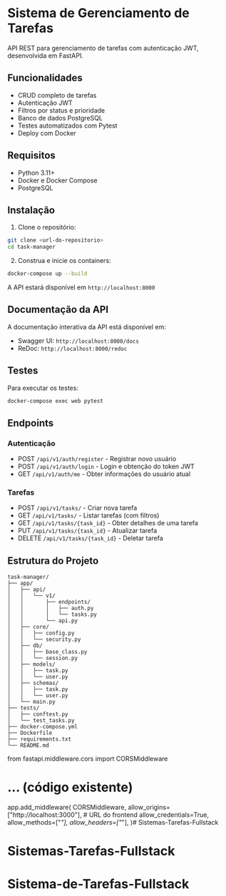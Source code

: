 # Sistema de Gerenciamento de Tarefas

API REST para gerenciamento de tarefas com autenticação JWT, desenvolvida em FastAPI.

## Funcionalidades

- CRUD completo de tarefas
- Autenticação JWT
- Filtros por status e prioridade
- Banco de dados PostgreSQL
- Testes automatizados com Pytest
- Deploy com Docker

## Requisitos

- Python 3.11+
- Docker e Docker Compose
- PostgreSQL

## Instalação

1. Clone o repositório:
```bash
git clone <url-do-repositorio>
cd task-manager
```

2. Construa e inicie os containers:
```bash
docker-compose up --build
```

A API estará disponível em `http://localhost:8000`

## Documentação da API

A documentação interativa da API está disponível em:
- Swagger UI: `http://localhost:8000/docs`
- ReDoc: `http://localhost:8000/redoc`

## Testes

Para executar os testes:
```bash
docker-compose exec web pytest
```

## Endpoints

### Autenticação
- POST `/api/v1/auth/register` - Registrar novo usuário
- POST `/api/v1/auth/login` - Login e obtenção do token JWT
- GET `/api/v1/auth/me` - Obter informações do usuário atual

### Tarefas
- POST `/api/v1/tasks/` - Criar nova tarefa
- GET `/api/v1/tasks/` - Listar tarefas (com filtros)
- GET `/api/v1/tasks/{task_id}` - Obter detalhes de uma tarefa
- PUT `/api/v1/tasks/{task_id}` - Atualizar tarefa
- DELETE `/api/v1/tasks/{task_id}` - Deletar tarefa

## Estrutura do Projeto

```
task-manager/
├── app/
│   ├── api/
│   │   └── v1/
│   │       ├── endpoints/
│   │       │   ├── auth.py
│   │       │   └── tasks.py
│   │       └── api.py
│   ├── core/
│   │   ├── config.py
│   │   └── security.py
│   ├── db/
│   │   ├── base_class.py
│   │   └── session.py
│   ├── models/
│   │   ├── task.py
│   │   └── user.py
│   ├── schemas/
│   │   ├── task.py
│   │   └── user.py
│   └── main.py
├── tests/
│   ├── conftest.py
│   └── test_tasks.py
├── docker-compose.yml
├── Dockerfile
├── requirements.txt
└── README.md
```
from fastapi.middleware.cors import CORSMiddleware

# ... (código existente)

app.add_middleware(
    CORSMiddleware,
    allow_origins=["http://localhost:3000"],  # URL do frontend
    allow_credentials=True,
    allow_methods=["*"],
    allow_headers=["*"],
)# Sistemas-Tarefas-Fullstack
# Sistemas-Tarefas-Fullstack
# Sistema-de-Tarefas-Fullstack

